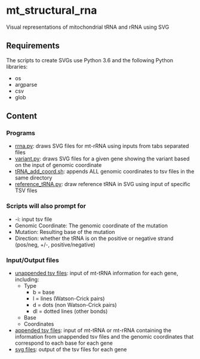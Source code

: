 # **mt_structural_rna**
Visual representations of mitochondrial tRNA and rRNA using SVG

## Requirements
The scripts to create SVGs use Python 3.6 and the following Python libraries:
- os
- argparse
- csv
- glob

## Content

### Programs
- [rrna.py](rrna.py): draws SVG files for mt-rRNA using inputs from tabs separated files
- [variant.py](variant.py): draws SVG files for a given gene showing the variant based on the input of genomic coordinate
- [tRNA_add_coord.sh](tRNA_add_coord.sh): appends ALL genomic coordinates to tsv files in the same directory
- [reference_tRNA.py](reference_tRNA.py): draw reference tRNA in SVG using input of specific TSV files

### Scripts will also prompt for
- -i: input tsv file
- Genomic Coordinate: The genomic coordinate of the mutation
- Mutation: Resulting base of the mutation
- Direction: whether the tRNA is on the positive or negative strand (pos/neg, +/-, positive/negative)

### Input/Output files
- [unappended tsv files](https://github.com/leklab/mt_structural_rna/tree/master/tsv): input of mt-tRNA information for each gene, including:
  - Type
    - b = base
    - l = lines (Watson-Crick pairs)
    - d = dots (non Watson-Crick pairs)
    - dl = dotted lines (other bonds)
  - Base
  - Coordinates
- [appended tsv files](https://github.com/leklab/mt_structural_rna/tree/master/tsv/tsv_appended): input of mt-tRNA or mt-rRNA containing the information from unappended tsv files and the genomic coordinates that correspond to each base for each gene
- [svg files](https://github.com/leklab/mt_structural_rna/tree/master/svg): output of the tsv files for each gene
